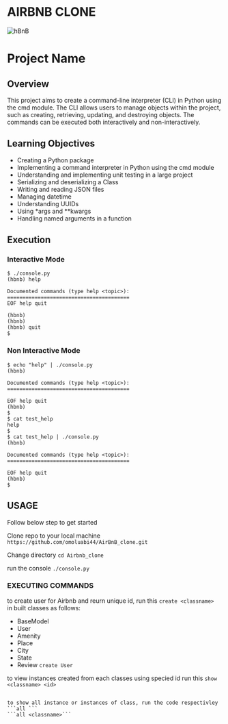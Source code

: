 # AIRBNB CLONE
![hBnB](https://github.com/omoluabi44/AirBnB_clone/assets/110730304/b6fde21a-1119-49b1-bb46-5dd77bb2a22c)

# Project Name

## Overview

This project aims to create a command-line interpreter (CLI) in Python using the cmd module. The CLI allows users to manage objects within the project, such as creating, retrieving, updating, and destroying objects. The commands can be executed both interactively and non-interactively.

## Learning Objectives

- Creating a Python package
- Implementing a command interpreter in Python using the cmd module
- Understanding and implementing unit testing in a large project
- Serializing and deserializing a Class
- Writing and reading JSON files
- Managing datetime
- Understanding UUIDs
- Using *args and **kwargs
- Handling named arguments in a function

## Execution

### Interactive Mode

```
$ ./console.py
(hbnb) help

Documented commands (type help <topic>):
========================================
EOF help quit

(hbnb)
(hbnb)
(hbnb) quit
$
```
### Non Interactive Mode
```
$ echo "help" | ./console.py
(hbnb)

Documented commands (type help <topic>):
========================================

EOF help quit
(hbnb)
$
$ cat test_help
help
$
$ cat test_help | ./console.py
(hbnb)

Documented commands (type help <topic>):
========================================

EOF help quit
(hbnb)
$
```
## USAGE
Follow below step to get started

Clone repo to your local machine
```https://github.com/omoluabi44/AirBnB_clone.git```

Change directory
``` cd Airbnb_clone ```

run the console
``` ./console.py ```

### EXECUTING COMMANDS
to create user for Airbnb and reurn unique id, run this
```create <classname> ```
in built classes as follows:
   - BaseModel
   - User
   - Amenity
   - Place
   - City
   - State
   - Review
``` create User ```

to view instances created from each classes using specied id run this
``` show <classname> <id> ```
``` show User 47f7e540-3806-42a8-bdbd-c6feba35af63

to show all instance or instances of class, run the code respectivley
```all ```
```all <classname>```
